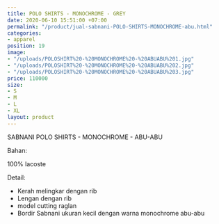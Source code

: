 ```yaml
---
title: POLO SHIRTS - MONOCHROME - GREY
date: 2020-06-10 15:51:00 +07:00
permalink: "/product/jual-sabnani-POLO-SHIRTS-MONOCHROME-abu.html"
categories:
- apparel
position: 19
image:
- "/uploads/POLOSHIRT%20-%20MONOCHROME%20-%20ABUABU%201.jpg"
- "/uploads/POLOSHIRT%20-%20MONOCHROME%20-%20ABUABU%202.jpg"
- "/uploads/POLOSHIRT%20-%20MONOCHROME%20-%20ABUABU%203.jpg"
price: 110000
size:
- S
- M
- L
- XL
layout: product
---
```


SABNANI
POLO SHIRTS - MONOCHROME - ABU-ABU

Bahan:

100% lacoste

Detail:

- Kerah melingkar dengan rib
- Lengan dengan rib
- model cutting raglan
- Bordir Sabnani ukuran kecil dengan warna monochrome abu-abu